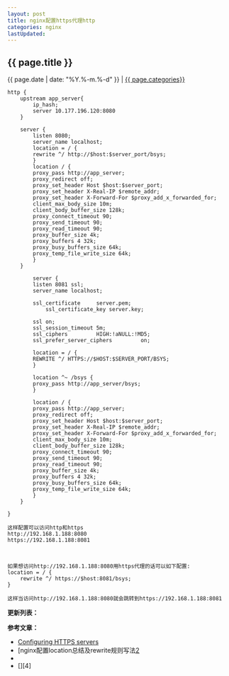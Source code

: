 ```yaml
---
layout: post
title: nginx配置https代理http
categories: nginx
lastUpdated:
---
```


## {{ page.title }}

{{ page.date | date: "%Y.%-m.%-d" }} | <a href="/archive#{{ page.categories }}">{{ page.categories}}</a>

```
http {
	upstream app_server{
	    ip_hash;
	    server 10.177.196.120:8080
	}

	server {
	    listen 8080;
	    server_name localhost;
	    location = / {
		rewrite ^/ http://$host:$server_port/bsys;
	    }
	    location / {
		proxy_pass http://app_server;
		proxy_redirect off;
		proxy_set_header Host $host:$server_port;
		proxy_set_header X-Real-IP $remote_addr;
		proxy_set_header X-Forward-For $proxy_add_x_forwarded_for;
		client_max_body_size 10m;
		client_body_buffer_size 128k;
		proxy_connect_timeout 90;
		proxy_send_timeout 90;
		proxy_read_timeout 90;
		proxy_buffer_size 4k;
		proxy_buffers 4 32k;
		proxy_busy_buffers_size 64k;
		proxy_temp_file_write_size 64k;
	    }
	}

        server {
	    listen 8081 ssl;
	    server_name localhost;
	    
	    ssl_certificate     server.pem;
            ssl_certificate_key server.key;

	    ssl on;
	    ssl_session_timeout 5m;
	    ssl_ciphers         HIGH:!aNULL:!MD5;
	    ssl_prefer_server_ciphers         on;

	    location = / {
		REWRITE ^/ HTTPS://$HOST:$SERVER_PORT/BSYS;
	    }

	    location ^~ /bsys {
		proxy_pass http://app_server/bsys;
	    }

	    location / {
		proxy_pass http://app_server;
		proxy_redirect off;
		proxy_set_header Host $host:$server_port;
		proxy_set_header X-Real-IP $remote_addr;
		proxy_set_header X-Forward-For $proxy_add_x_forwarded_for;
		client_max_body_size 10m;
		client_body_buffer_size 128k;
		proxy_connect_timeout 90;
		proxy_send_timeout 90;
		proxy_read_timeout 90;
		proxy_buffer_size 4k;
		proxy_buffers 4 32k;
		proxy_busy_buffers_size 64k;
		proxy_temp_file_write_size 64k;
	    }
	}

}

这样配置可以访问http和https
http://192.168.1.188:8080
https://192.168.1.188:8081



如果想访问http://192.168.1.188:8080用https代理的话可以如下配置:
location = / {
    rewrite ^/ https://$host:8081/bsys;
}

这样当访问http://192.168.1.188:8080就会跳转到https://192.168.1.188:8081

```




**更新列表：**



**参考文章：**

* [Configuring HTTPS servers][1]
* [nginx配置location总结及rewrite规则写法[2]
* [][3]
* [][4]

[1]: http://nginx.org/en/docs/http/configuring_https_servers.html
[2]: https://blog.csdn.net/z69183787/article/details/50524124
[3]: 
[4]: 